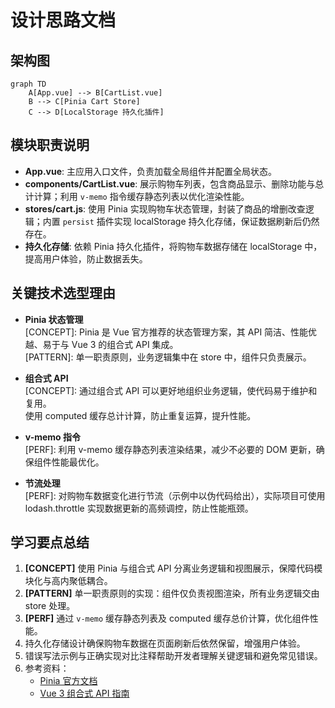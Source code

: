 # 设计思路文档

## 架构图
```mermaid
graph TD
    A[App.vue] --> B[CartList.vue]
    B --> C[Pinia Cart Store]
    C --> D[LocalStorage 持久化插件]
```

## 模块职责说明
- **App.vue**: 主应用入口文件，负责加载全局组件并配置全局状态。
- **components/CartList.vue**: 展示购物车列表，包含商品显示、删除功能与总计计算；利用 `v-memo` 指令缓存静态列表以优化渲染性能。
- **stores/cart.js**: 使用 Pinia 实现购物车状态管理，封装了商品的增删改查逻辑；内置 `persist` 插件实现 localStorage 持久化存储，保证数据刷新后仍然存在。
- **持久化存储**: 依赖 Pinia 持久化插件，将购物车数据存储在 localStorage 中，提高用户体验，防止数据丢失。

## 关键技术选型理由
- **Pinia 状态管理**  
  [CONCEPT]: Pinia 是 Vue 官方推荐的状态管理方案，其 API 简洁、性能优越、易于与 Vue 3 的组合式 API 集成。  
  [PATTERN]: 单一职责原则，业务逻辑集中在 store 中，组件只负责展示。

- **组合式 API**  
  [CONCEPT]: 通过组合式 API 可以更好地组织业务逻辑，使代码易于维护和复用。  
  使用 computed 缓存总计计算，防止重复运算，提升性能。

- **v-memo 指令**  
  [PERF]: 利用 v-memo 缓存静态列表渲染结果，减少不必要的 DOM 更新，确保组件性能最优化。

- **节流处理**  
  [PERF]: 对购物车数据变化进行节流（示例中以伪代码给出），实际项目可使用 lodash.throttle 实现数据更新的高频调控，防止性能瓶颈。

## 学习要点总结
1. **[CONCEPT]** 使用 Pinia 与组合式 API 分离业务逻辑和视图展示，保障代码模块化与高内聚低耦合。  
2. **[PATTERN]** 单一职责原则的实现：组件仅负责视图渲染，所有业务逻辑交由 store 处理。  
3. **[PERF]** 通过 `v-memo` 缓存静态列表及 computed 缓存总价计算，优化组件性能。  
4. 持久化存储设计确保购物车数据在页面刷新后依然保留，增强用户体验。  
5. 错误写法示例与正确实现对比注释帮助开发者理解关键逻辑和避免常见错误。  
6. 参考资料：  
   - [Pinia 官方文档](https://pinia.vuejs.org/)  
   - [Vue 3 组合式 API 指南](https://v3.vuejs.org/guide/composition-api-introduction.html)
